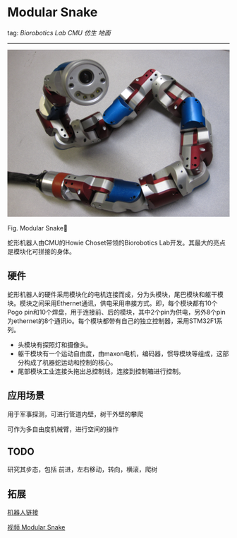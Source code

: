 # Modular Snake
tag: *Biorobotics Lab CMU* *仿生* *地面*

---

![SEA-Snake](../meta/pic/SEA_Snake.jpeg)

Fig. Modular Snake🐍

蛇形机器人由CMU的Howie Choset带领的Biorobotics Lab开发。其最大的亮点是模块化可拼接的身体。
## 硬件
蛇形机器人的硬件采用模块化的电机连接而成，分为头模块，尾巴模块和躯干模块。模块之间采用Ethernet通讯，供电采用串接方式。即，每个模块都有10个Pogo pin和10个焊盘，用于连接前、后的模块，其中2个pin为供电，另外8个pin为ethernet的8个通讯io。每个模块都带有自己的独立控制器，采用STM32F1系列。

- 头模块有探照灯和摄像头。
- 躯干模块有一个运动自由度，由maxon电机，编码器，惯导模块等组成，这部分构成了机器蛇运动和控制的核心。
- 尾部模块工业连接头拖出总控制线，连接到控制箱进行控制。

## 应用场景
用于军事探测，可进行管道内壁，树干外壁的攀爬

可作为多自由度机械臂，进行空间的操作

## TODO
研究其步态，包括 前进，左右移动，转向，横滚，爬树

## 拓展
[机器人链接](http://biorobotics.ri.cmu.edu/projects/modsnake/)

[视频 Modular Snake](https://www.youtube.com/watch?v=kNH0eAqz_WU&list=PLfxH9gJUcI6GG0fK4st2L8X_IJWhwlzzb&index=6)
